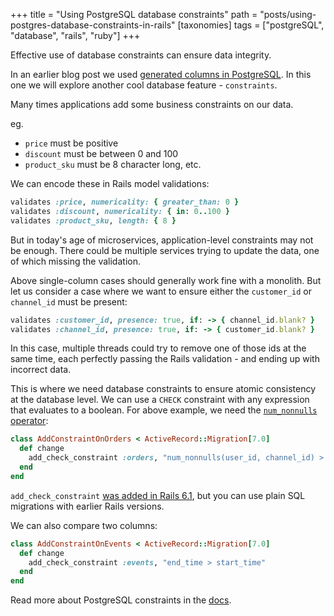 +++
title = "Using PostgreSQL database constraints"
path = "posts/using-postgres-database-constraints-in-rails"
[taxonomies]
tags = ["postgreSQL", "database", "rails", "ruby"]
+++

Effective use of database constraints can ensure data integrity.

<!-- more -->

In an earlier blog post we used [generated columns in PostgreSQL][1]. In this one we will explore another cool database feature - `constraints`.

Many times applications add some business constraints on our data.

eg.
* `price` must be positive
* `discount` must be between 0 and 100
* `product_sku` must be 8 character long, etc.

We can encode these in Rails model validations:

```ruby
validates :price, numericality: { greater_than: 0 }
validates :discount, numericality: { in: 0..100 }
validates :product_sku, length: { 8 }
```

But in today's age of microservices, application-level constraints may not be enough.
There could be multiple services trying to update the data, one of which missing the validation.

Above single-column cases should generally work fine with a monolith.
But let us consider a case where we want to ensure either the `customer_id` or `channel_id` must be present:

```ruby
validates :customer_id, presence: true, if: -> { channel_id.blank? }
validates :channel_id, presence: true, if: -> { customer_id.blank? }
```

In this case, multiple threads could try to remove one of those ids at the same time, each perfectly passing the Rails validation - and ending up with incorrect data.

This is where we need database constraints to ensure atomic consistency at the database level. We can use a `CHECK` constraint with any expression that evaluates to a boolean.
For above example, we need the [`num_nonnulls` operator][2]:

```ruby
class AddConstraintOnOrders < ActiveRecord::Migration[7.0]
  def change
    add_check_constraint :orders, "num_nonnulls(user_id, channel_id) > 0"
  end
end
```

`add_check_constraint` [was added in Rails 6.1][3], but you can use plain SQL migrations with earlier Rails versions.

We can also compare two columns:

```ruby
class AddConstraintOnEvents < ActiveRecord::Migration[7.0]
  def change
    add_check_constraint :events, "end_time > start_time"
  end
end
```

Read more about PostgreSQL constraints in the [docs][4].

[1]: https://tejasbubane.github.io/posts/2021-12-18-rails-7-postgres-generated-columns/
[2]: https://www.postgresql.org/docs/current/functions-comparison.html
[3]: https://github.com/rails/rails/commit/1944a7e74c6c1b7a6234414a00d294412c05fde1
[4]: https://www.postgresql.org/docs/current/ddl-constraints.html
